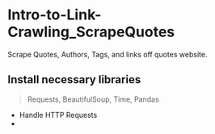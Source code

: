 # Intro-to-Link-Crawling_ScrapeQuotes
Scrape Quotes, Authors, Tags, and links off quotes website.

## Install necessary libraries
> Requests, BeautifulSoup, Time, Pandas
- Handle HTTP Requests
-  
